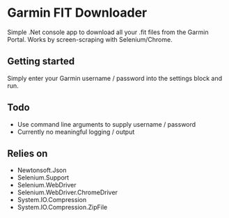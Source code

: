 # Garmin FIT Downloader
Simple .Net console app to download all your .fit files from the Garmin Portal. Works by screen-scraping with Selenium/Chrome.

## Getting started

Simply enter your Garmin username / password into the settings block and run. 

## Todo

* Use command line arguments to supply username / password
* Currently no meaningful logging / output

## Relies on

* Newtonsoft.Json
* Selenium.Support
* Selenium.WebDriver
* Selenium.WebDriver.ChromeDriver
* System.IO.Compression
* System.IO.Compression.ZipFile
